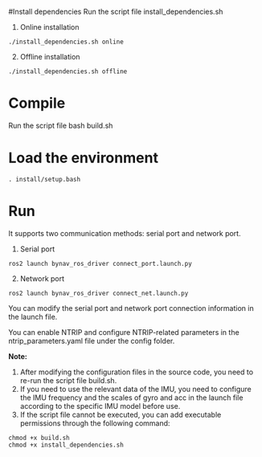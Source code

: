 #Install dependencies
Run the script file install_dependencies.sh
1. Online installation
```shell
./install_dependencies.sh online
```
2. Offline installation
```shell
./install_dependencies.sh offline
```

# Compile
Run the script file bash build.sh


# Load the environment

```shell
. install/setup.bash
```

# Run
It supports two communication methods: serial port and network port.
1. Serial port

```shell
ros2 launch bynav_ros_driver connect_port.launch.py
```
2. Network port

```shell
ros2 launch bynav_ros_driver connect_net.launch.py
```

You can modify the serial port and network port connection information in the launch file.

You can enable NTRIP and configure NTRIP-related parameters in the ntrip_parameters.yaml file under the config folder.

**Note:**
1. After modifying the configuration files in the source code, you need to re-run the script file build.sh.
2. If you need to use the relevant data of the IMU, you need to configure the IMU frequency and the scales of gyro and acc in the launch file according to the specific IMU model before use.
3. If the script file cannot be executed, you can add executable permissions through the following command:

```shell
chmod +x build.sh
chmod +x install_dependencies.sh
```
